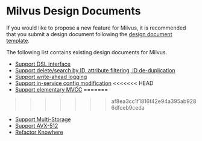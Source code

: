 # Milvus Design Documents

If you would like to propose a new feature for Milvus, it is recommended that you submit a design document following the [design document template](https://docs.google.com/document/d/1KhWs9b53K6WQUZ_FGWhIaeTraaSqsLQF7v2v68sAh_c/edit?usp=sharing).

The following list contains existing design documents for Milvus.

-   [Support DSL interface](https://docs.google.com/document/d/1U83LY36TyaG3WD67Q9HWg9saD3qQcz9BfMcEScgwQPM/edit?usp=sharing)
-   [Support delete/search by ID, attribute filtering, ID de-duplication](https://docs.google.com/document/d/1CDKdTj_DnE90YaZrPgsMaphqOTkMdbKETNrsFKj_Bco/edit?usp=sharing)
-   [Support write-ahead logging](https://docs.google.com/document/d/12N8RC_wJb2dvEKY9jrlh8hU_eH8jxQVBewoPuHNqcXE/edit?usp=sharing)
-   [Support in-service config modification](https://docs.google.com/document/d/1pK1joWJgAHM5nVp3q005iLbLqU5bn9InWeBy0mRAoSg/edit?usp=sharing)
<<<<<<< HEAD
-   [Support elementary MVCC](https://docs.google.com/document/d/1eUTqp_gZ4dlkyNv0FcCYg19ox5ZzdRshEf8SqYXP1Yw/edit?usp=sharing)
=======
>>>>>>> af8ea3cc1f1816f42e94a395ab9286dfceb9ceda
-   [Support Multi-Storage](https://docs.google.com/document/d/1iwwLH4Jtm3OXIVb7jFYsfmcbOyX6AWZKaNJAaXC7-cw/edit?usp=sharing)
-   [Support AVX-512](https://docs.google.com/document/d/1do6_JgRCYdcV95sTPE6rLoiBK8wAcZki5Ypp7jbgqK0/edit?usp=sharing)
-   [Refactor Knowhere](https://docs.google.com/document/d/1HY27EXV4UjJhDEmJ9t4Rjh7I1sB8iJHvqvliM6HHLS8/edit?usp=sharing)
